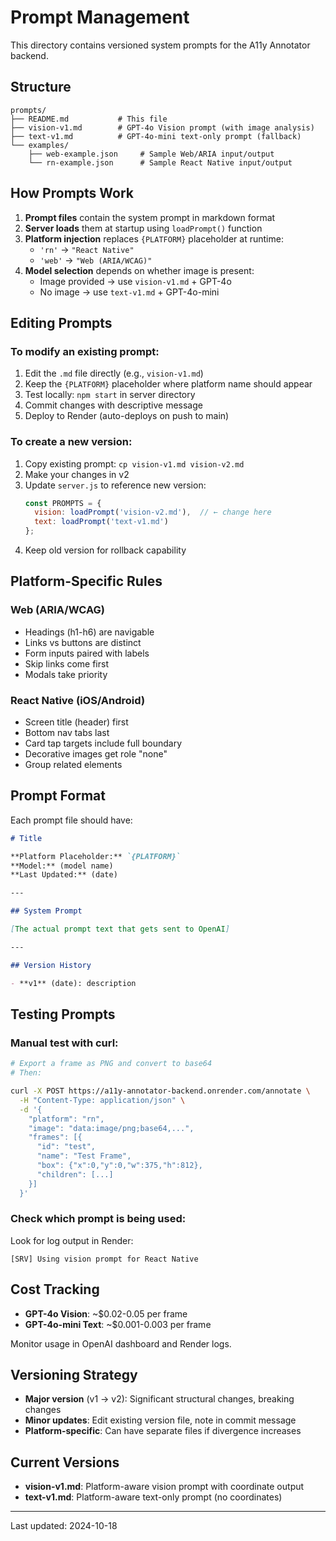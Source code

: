 # Prompt Management

This directory contains versioned system prompts for the A11y Annotator backend.

## Structure

```
prompts/
├── README.md           # This file
├── vision-v1.md        # GPT-4o Vision prompt (with image analysis)
├── text-v1.md          # GPT-4o-mini text-only prompt (fallback)
└── examples/
    ├── web-example.json     # Sample Web/ARIA input/output
    └── rn-example.json      # Sample React Native input/output
```

## How Prompts Work

1. **Prompt files** contain the system prompt in markdown format
2. **Server loads** them at startup using `loadPrompt()` function
3. **Platform injection** replaces `{PLATFORM}` placeholder at runtime:
   - `'rn'` → `"React Native"`
   - `'web'` → `"Web (ARIA/WCAG)"`
4. **Model selection** depends on whether image is present:
   - Image provided → use `vision-v1.md` + GPT-4o
   - No image → use `text-v1.md` + GPT-4o-mini

## Editing Prompts

### To modify an existing prompt:

1. Edit the `.md` file directly (e.g., `vision-v1.md`)
2. Keep the `{PLATFORM}` placeholder where platform name should appear
3. Test locally: `npm start` in server directory
4. Commit changes with descriptive message
5. Deploy to Render (auto-deploys on push to main)

### To create a new version:

1. Copy existing prompt: `cp vision-v1.md vision-v2.md`
2. Make your changes in v2
3. Update `server.js` to reference new version:
   ```javascript
   const PROMPTS = {
     vision: loadPrompt('vision-v2.md'),  // ← change here
     text: loadPrompt('text-v1.md')
   };
   ```
4. Keep old version for rollback capability

## Platform-Specific Rules

### Web (ARIA/WCAG)
- Headings (h1-h6) are navigable
- Links vs buttons are distinct
- Form inputs paired with labels
- Skip links come first
- Modals take priority

### React Native (iOS/Android)
- Screen title (header) first
- Bottom nav tabs last
- Card tap targets include full boundary
- Decorative images get role "none"
- Group related elements

## Prompt Format

Each prompt file should have:

```markdown
# Title

**Platform Placeholder:** `{PLATFORM}`
**Model:** (model name)
**Last Updated:** (date)

---

## System Prompt

[The actual prompt text that gets sent to OpenAI]

---

## Version History

- **v1** (date): description
```

## Testing Prompts

### Manual test with curl:

```bash
# Export a frame as PNG and convert to base64
# Then:

curl -X POST https://a11y-annotator-backend.onrender.com/annotate \
  -H "Content-Type: application/json" \
  -d '{
    "platform": "rn",
    "image": "data:image/png;base64,...",
    "frames": [{
      "id": "test",
      "name": "Test Frame",
      "box": {"x":0,"y":0,"w":375,"h":812},
      "children": [...]
    }]
  }'
```

### Check which prompt is being used:

Look for log output in Render:
```
[SRV] Using vision prompt for React Native
```

## Cost Tracking

- **GPT-4o Vision**: ~$0.02-0.05 per frame
- **GPT-4o-mini Text**: ~$0.001-0.003 per frame

Monitor usage in OpenAI dashboard and Render logs.

## Versioning Strategy

- **Major version** (v1 → v2): Significant structural changes, breaking changes
- **Minor updates**: Edit existing version file, note in commit message
- **Platform-specific**: Can have separate files if divergence increases

## Current Versions

- **vision-v1.md**: Platform-aware vision prompt with coordinate output
- **text-v1.md**: Platform-aware text-only prompt (no coordinates)

---

Last updated: 2024-10-18


